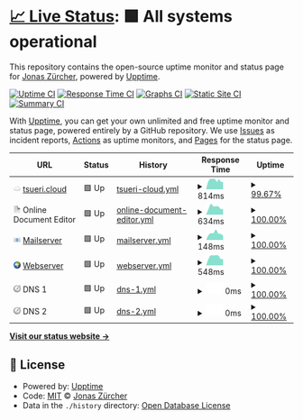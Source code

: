 # [📈 Live Status](https://status.campa.tools): <!--live status--> **🟩 All systems operational**

This repository contains the open-source uptime monitor and status page for [Jonas Zürcher](https://www.sp-ps.ch), powered by [Upptime](https://github.com/upptime/upptime).

[![Uptime CI](https://github.com/tsueri/upptime/workflows/Uptime%20CI/badge.svg)](https://github.com/tsueri/upptime/actions?query=workflow%3A%22Uptime+CI%22)
[![Response Time CI](https://github.com/tsueri/upptime/workflows/Response%20Time%20CI/badge.svg)](https://github.com/tsueri/upptime/actions?query=workflow%3A%22Response+Time+CI%22)
[![Graphs CI](https://github.com/tsueri/upptime/workflows/Graphs%20CI/badge.svg)](https://github.com/tsueri/upptime/actions?query=workflow%3A%22Graphs+CI%22)
[![Static Site CI](https://github.com/tsueri/upptime/workflows/Static%20Site%20CI/badge.svg)](https://github.com/tsueri/upptime/actions?query=workflow%3A%22Static+Site+CI%22)
[![Summary CI](https://github.com/tsueri/upptime/workflows/Summary%20CI/badge.svg)](https://github.com/tsueri/upptime/actions?query=workflow%3A%22Summary+CI%22)

With [Upptime](https://upptime.js.org), you can get your own unlimited and free uptime monitor and status page, powered entirely by a GitHub repository. We use [Issues](https://github.com/tsueri/upptime/issues) as incident reports, [Actions](https://github.com/tsueri/upptime/actions) as uptime monitors, and [Pages](https://status.campa.tools) for the status page.

<!--start: status pages-->
<!-- This summary is generated by Upptime (https://github.com/upptime/upptime) -->
<!-- Do not edit this manually, your changes will be overwritten -->
<!-- prettier-ignore -->
| URL | Status | History | Response Time | Uptime |
| --- | ------ | ------- | ------------- | ------ |
| <img alt="" src="https://raw.githubusercontent.com/tsueri/upptime/master/assets/cloud.png" height="13"> [tsueri.cloud](https://tsueri.cloud) | 🟩 Up | [tsueri-cloud.yml](https://github.com/tsueri/upptime/commits/HEAD/history/tsueri-cloud.yml) | <details><summary><img alt="Response time graph" src="./graphs/tsueri-cloud/response-time-week.png" height="20"> 814ms</summary><br><a href="https://status.campa.tools/history/tsueri-cloud"><img alt="Response time 871" src="https://img.shields.io/endpoint?url=https%3A%2F%2Fraw.githubusercontent.com%2Ftsueri%2Fupptime%2FHEAD%2Fapi%2Ftsueri-cloud%2Fresponse-time.json"></a><br><a href="https://status.campa.tools/history/tsueri-cloud"><img alt="24-hour response time 969" src="https://img.shields.io/endpoint?url=https%3A%2F%2Fraw.githubusercontent.com%2Ftsueri%2Fupptime%2FHEAD%2Fapi%2Ftsueri-cloud%2Fresponse-time-day.json"></a><br><a href="https://status.campa.tools/history/tsueri-cloud"><img alt="7-day response time 814" src="https://img.shields.io/endpoint?url=https%3A%2F%2Fraw.githubusercontent.com%2Ftsueri%2Fupptime%2FHEAD%2Fapi%2Ftsueri-cloud%2Fresponse-time-week.json"></a><br><a href="https://status.campa.tools/history/tsueri-cloud"><img alt="30-day response time 803" src="https://img.shields.io/endpoint?url=https%3A%2F%2Fraw.githubusercontent.com%2Ftsueri%2Fupptime%2FHEAD%2Fapi%2Ftsueri-cloud%2Fresponse-time-month.json"></a><br><a href="https://status.campa.tools/history/tsueri-cloud"><img alt="1-year response time 871" src="https://img.shields.io/endpoint?url=https%3A%2F%2Fraw.githubusercontent.com%2Ftsueri%2Fupptime%2FHEAD%2Fapi%2Ftsueri-cloud%2Fresponse-time-year.json"></a></details> | <details><summary><a href="https://status.campa.tools/history/tsueri-cloud">99.67%</a></summary><a href="https://status.campa.tools/history/tsueri-cloud"><img alt="All-time uptime 99.96%" src="https://img.shields.io/endpoint?url=https%3A%2F%2Fraw.githubusercontent.com%2Ftsueri%2Fupptime%2FHEAD%2Fapi%2Ftsueri-cloud%2Fuptime.json"></a><br><a href="https://status.campa.tools/history/tsueri-cloud"><img alt="24-hour uptime 100.00%" src="https://img.shields.io/endpoint?url=https%3A%2F%2Fraw.githubusercontent.com%2Ftsueri%2Fupptime%2FHEAD%2Fapi%2Ftsueri-cloud%2Fuptime-day.json"></a><br><a href="https://status.campa.tools/history/tsueri-cloud"><img alt="7-day uptime 99.67%" src="https://img.shields.io/endpoint?url=https%3A%2F%2Fraw.githubusercontent.com%2Ftsueri%2Fupptime%2FHEAD%2Fapi%2Ftsueri-cloud%2Fuptime-week.json"></a><br><a href="https://status.campa.tools/history/tsueri-cloud"><img alt="30-day uptime 99.88%" src="https://img.shields.io/endpoint?url=https%3A%2F%2Fraw.githubusercontent.com%2Ftsueri%2Fupptime%2FHEAD%2Fapi%2Ftsueri-cloud%2Fuptime-month.json"></a><br><a href="https://status.campa.tools/history/tsueri-cloud"><img alt="1-year uptime 99.96%" src="https://img.shields.io/endpoint?url=https%3A%2F%2Fraw.githubusercontent.com%2Ftsueri%2Fupptime%2FHEAD%2Fapi%2Ftsueri-cloud%2Fuptime-year.json"></a></details>
| <img alt="" src="https://raw.githubusercontent.com/tsueri/upptime/master/assets/paper.png" height="13"> Online Document Editor | 🟩 Up | [online-document-editor.yml](https://github.com/tsueri/upptime/commits/HEAD/history/online-document-editor.yml) | <details><summary><img alt="Response time graph" src="./graphs/online-document-editor/response-time-week.png" height="20"> 634ms</summary><br><a href="https://status.campa.tools/history/online-document-editor"><img alt="Response time 641" src="https://img.shields.io/endpoint?url=https%3A%2F%2Fraw.githubusercontent.com%2Ftsueri%2Fupptime%2FHEAD%2Fapi%2Fonline-document-editor%2Fresponse-time.json"></a><br><a href="https://status.campa.tools/history/online-document-editor"><img alt="24-hour response time 740" src="https://img.shields.io/endpoint?url=https%3A%2F%2Fraw.githubusercontent.com%2Ftsueri%2Fupptime%2FHEAD%2Fapi%2Fonline-document-editor%2Fresponse-time-day.json"></a><br><a href="https://status.campa.tools/history/online-document-editor"><img alt="7-day response time 634" src="https://img.shields.io/endpoint?url=https%3A%2F%2Fraw.githubusercontent.com%2Ftsueri%2Fupptime%2FHEAD%2Fapi%2Fonline-document-editor%2Fresponse-time-week.json"></a><br><a href="https://status.campa.tools/history/online-document-editor"><img alt="30-day response time 585" src="https://img.shields.io/endpoint?url=https%3A%2F%2Fraw.githubusercontent.com%2Ftsueri%2Fupptime%2FHEAD%2Fapi%2Fonline-document-editor%2Fresponse-time-month.json"></a><br><a href="https://status.campa.tools/history/online-document-editor"><img alt="1-year response time 641" src="https://img.shields.io/endpoint?url=https%3A%2F%2Fraw.githubusercontent.com%2Ftsueri%2Fupptime%2FHEAD%2Fapi%2Fonline-document-editor%2Fresponse-time-year.json"></a></details> | <details><summary><a href="https://status.campa.tools/history/online-document-editor">100.00%</a></summary><a href="https://status.campa.tools/history/online-document-editor"><img alt="All-time uptime 99.99%" src="https://img.shields.io/endpoint?url=https%3A%2F%2Fraw.githubusercontent.com%2Ftsueri%2Fupptime%2FHEAD%2Fapi%2Fonline-document-editor%2Fuptime.json"></a><br><a href="https://status.campa.tools/history/online-document-editor"><img alt="24-hour uptime 100.00%" src="https://img.shields.io/endpoint?url=https%3A%2F%2Fraw.githubusercontent.com%2Ftsueri%2Fupptime%2FHEAD%2Fapi%2Fonline-document-editor%2Fuptime-day.json"></a><br><a href="https://status.campa.tools/history/online-document-editor"><img alt="7-day uptime 100.00%" src="https://img.shields.io/endpoint?url=https%3A%2F%2Fraw.githubusercontent.com%2Ftsueri%2Fupptime%2FHEAD%2Fapi%2Fonline-document-editor%2Fuptime-week.json"></a><br><a href="https://status.campa.tools/history/online-document-editor"><img alt="30-day uptime 99.95%" src="https://img.shields.io/endpoint?url=https%3A%2F%2Fraw.githubusercontent.com%2Ftsueri%2Fupptime%2FHEAD%2Fapi%2Fonline-document-editor%2Fuptime-month.json"></a><br><a href="https://status.campa.tools/history/online-document-editor"><img alt="1-year uptime 99.99%" src="https://img.shields.io/endpoint?url=https%3A%2F%2Fraw.githubusercontent.com%2Ftsueri%2Fupptime%2FHEAD%2Fapi%2Fonline-document-editor%2Fuptime-year.json"></a></details>
| <img alt="" src="https://raw.githubusercontent.com/tsueri/upptime/master/assets/e-mail.png" height="13"> [Mailserver](email.campa.tools) | 🟩 Up | [mailserver.yml](https://github.com/tsueri/upptime/commits/HEAD/history/mailserver.yml) | <details><summary><img alt="Response time graph" src="./graphs/mailserver/response-time-week.png" height="20"> 148ms</summary><br><a href="https://status.campa.tools/history/mailserver"><img alt="Response time 155" src="https://img.shields.io/endpoint?url=https%3A%2F%2Fraw.githubusercontent.com%2Ftsueri%2Fupptime%2FHEAD%2Fapi%2Fmailserver%2Fresponse-time.json"></a><br><a href="https://status.campa.tools/history/mailserver"><img alt="24-hour response time 148" src="https://img.shields.io/endpoint?url=https%3A%2F%2Fraw.githubusercontent.com%2Ftsueri%2Fupptime%2FHEAD%2Fapi%2Fmailserver%2Fresponse-time-day.json"></a><br><a href="https://status.campa.tools/history/mailserver"><img alt="7-day response time 148" src="https://img.shields.io/endpoint?url=https%3A%2F%2Fraw.githubusercontent.com%2Ftsueri%2Fupptime%2FHEAD%2Fapi%2Fmailserver%2Fresponse-time-week.json"></a><br><a href="https://status.campa.tools/history/mailserver"><img alt="30-day response time 139" src="https://img.shields.io/endpoint?url=https%3A%2F%2Fraw.githubusercontent.com%2Ftsueri%2Fupptime%2FHEAD%2Fapi%2Fmailserver%2Fresponse-time-month.json"></a><br><a href="https://status.campa.tools/history/mailserver"><img alt="1-year response time 155" src="https://img.shields.io/endpoint?url=https%3A%2F%2Fraw.githubusercontent.com%2Ftsueri%2Fupptime%2FHEAD%2Fapi%2Fmailserver%2Fresponse-time-year.json"></a></details> | <details><summary><a href="https://status.campa.tools/history/mailserver">100.00%</a></summary><a href="https://status.campa.tools/history/mailserver"><img alt="All-time uptime 100.00%" src="https://img.shields.io/endpoint?url=https%3A%2F%2Fraw.githubusercontent.com%2Ftsueri%2Fupptime%2FHEAD%2Fapi%2Fmailserver%2Fuptime.json"></a><br><a href="https://status.campa.tools/history/mailserver"><img alt="24-hour uptime 100.00%" src="https://img.shields.io/endpoint?url=https%3A%2F%2Fraw.githubusercontent.com%2Ftsueri%2Fupptime%2FHEAD%2Fapi%2Fmailserver%2Fuptime-day.json"></a><br><a href="https://status.campa.tools/history/mailserver"><img alt="7-day uptime 100.00%" src="https://img.shields.io/endpoint?url=https%3A%2F%2Fraw.githubusercontent.com%2Ftsueri%2Fupptime%2FHEAD%2Fapi%2Fmailserver%2Fuptime-week.json"></a><br><a href="https://status.campa.tools/history/mailserver"><img alt="30-day uptime 100.00%" src="https://img.shields.io/endpoint?url=https%3A%2F%2Fraw.githubusercontent.com%2Ftsueri%2Fupptime%2FHEAD%2Fapi%2Fmailserver%2Fuptime-month.json"></a><br><a href="https://status.campa.tools/history/mailserver"><img alt="1-year uptime 100.00%" src="https://img.shields.io/endpoint?url=https%3A%2F%2Fraw.githubusercontent.com%2Ftsueri%2Fupptime%2FHEAD%2Fapi%2Fmailserver%2Fuptime-year.json"></a></details>
| <img alt="" src="https://raw.githubusercontent.com/tsueri/upptime/master/assets/globe.png" height="13"> [Webserver](https://web.campa.tools) | 🟩 Up | [webserver.yml](https://github.com/tsueri/upptime/commits/HEAD/history/webserver.yml) | <details><summary><img alt="Response time graph" src="./graphs/webserver/response-time-week.png" height="20"> 548ms</summary><br><a href="https://status.campa.tools/history/webserver"><img alt="Response time 587" src="https://img.shields.io/endpoint?url=https%3A%2F%2Fraw.githubusercontent.com%2Ftsueri%2Fupptime%2FHEAD%2Fapi%2Fwebserver%2Fresponse-time.json"></a><br><a href="https://status.campa.tools/history/webserver"><img alt="24-hour response time 609" src="https://img.shields.io/endpoint?url=https%3A%2F%2Fraw.githubusercontent.com%2Ftsueri%2Fupptime%2FHEAD%2Fapi%2Fwebserver%2Fresponse-time-day.json"></a><br><a href="https://status.campa.tools/history/webserver"><img alt="7-day response time 548" src="https://img.shields.io/endpoint?url=https%3A%2F%2Fraw.githubusercontent.com%2Ftsueri%2Fupptime%2FHEAD%2Fapi%2Fwebserver%2Fresponse-time-week.json"></a><br><a href="https://status.campa.tools/history/webserver"><img alt="30-day response time 542" src="https://img.shields.io/endpoint?url=https%3A%2F%2Fraw.githubusercontent.com%2Ftsueri%2Fupptime%2FHEAD%2Fapi%2Fwebserver%2Fresponse-time-month.json"></a><br><a href="https://status.campa.tools/history/webserver"><img alt="1-year response time 587" src="https://img.shields.io/endpoint?url=https%3A%2F%2Fraw.githubusercontent.com%2Ftsueri%2Fupptime%2FHEAD%2Fapi%2Fwebserver%2Fresponse-time-year.json"></a></details> | <details><summary><a href="https://status.campa.tools/history/webserver">100.00%</a></summary><a href="https://status.campa.tools/history/webserver"><img alt="All-time uptime 98.61%" src="https://img.shields.io/endpoint?url=https%3A%2F%2Fraw.githubusercontent.com%2Ftsueri%2Fupptime%2FHEAD%2Fapi%2Fwebserver%2Fuptime.json"></a><br><a href="https://status.campa.tools/history/webserver"><img alt="24-hour uptime 100.00%" src="https://img.shields.io/endpoint?url=https%3A%2F%2Fraw.githubusercontent.com%2Ftsueri%2Fupptime%2FHEAD%2Fapi%2Fwebserver%2Fuptime-day.json"></a><br><a href="https://status.campa.tools/history/webserver"><img alt="7-day uptime 100.00%" src="https://img.shields.io/endpoint?url=https%3A%2F%2Fraw.githubusercontent.com%2Ftsueri%2Fupptime%2FHEAD%2Fapi%2Fwebserver%2Fuptime-week.json"></a><br><a href="https://status.campa.tools/history/webserver"><img alt="30-day uptime 100.00%" src="https://img.shields.io/endpoint?url=https%3A%2F%2Fraw.githubusercontent.com%2Ftsueri%2Fupptime%2FHEAD%2Fapi%2Fwebserver%2Fuptime-month.json"></a><br><a href="https://status.campa.tools/history/webserver"><img alt="1-year uptime 98.61%" src="https://img.shields.io/endpoint?url=https%3A%2F%2Fraw.githubusercontent.com%2Ftsueri%2Fupptime%2FHEAD%2Fapi%2Fwebserver%2Fuptime-year.json"></a></details>
| <img alt="" src="https://raw.githubusercontent.com/tsueri/upptime/master/assets/compass.png" height="13"> DNS 1 | 🟩 Up | [dns-1.yml](https://github.com/tsueri/upptime/commits/HEAD/history/dns-1.yml) | <details><summary><img alt="Response time graph" src="./graphs/dns-1/response-time-week.png" height="20"> 0ms</summary><br><a href="https://status.campa.tools/history/dns-1"><img alt="Response time 0" src="https://img.shields.io/endpoint?url=https%3A%2F%2Fraw.githubusercontent.com%2Ftsueri%2Fupptime%2FHEAD%2Fapi%2Fdns-1%2Fresponse-time.json"></a><br><a href="https://status.campa.tools/history/dns-1"><img alt="24-hour response time 0" src="https://img.shields.io/endpoint?url=https%3A%2F%2Fraw.githubusercontent.com%2Ftsueri%2Fupptime%2FHEAD%2Fapi%2Fdns-1%2Fresponse-time-day.json"></a><br><a href="https://status.campa.tools/history/dns-1"><img alt="7-day response time 0" src="https://img.shields.io/endpoint?url=https%3A%2F%2Fraw.githubusercontent.com%2Ftsueri%2Fupptime%2FHEAD%2Fapi%2Fdns-1%2Fresponse-time-week.json"></a><br><a href="https://status.campa.tools/history/dns-1"><img alt="30-day response time 0" src="https://img.shields.io/endpoint?url=https%3A%2F%2Fraw.githubusercontent.com%2Ftsueri%2Fupptime%2FHEAD%2Fapi%2Fdns-1%2Fresponse-time-month.json"></a><br><a href="https://status.campa.tools/history/dns-1"><img alt="1-year response time 0" src="https://img.shields.io/endpoint?url=https%3A%2F%2Fraw.githubusercontent.com%2Ftsueri%2Fupptime%2FHEAD%2Fapi%2Fdns-1%2Fresponse-time-year.json"></a></details> | <details><summary><a href="https://status.campa.tools/history/dns-1">100.00%</a></summary><a href="https://status.campa.tools/history/dns-1"><img alt="All-time uptime 100.00%" src="https://img.shields.io/endpoint?url=https%3A%2F%2Fraw.githubusercontent.com%2Ftsueri%2Fupptime%2FHEAD%2Fapi%2Fdns-1%2Fuptime.json"></a><br><a href="https://status.campa.tools/history/dns-1"><img alt="24-hour uptime 100.00%" src="https://img.shields.io/endpoint?url=https%3A%2F%2Fraw.githubusercontent.com%2Ftsueri%2Fupptime%2FHEAD%2Fapi%2Fdns-1%2Fuptime-day.json"></a><br><a href="https://status.campa.tools/history/dns-1"><img alt="7-day uptime 100.00%" src="https://img.shields.io/endpoint?url=https%3A%2F%2Fraw.githubusercontent.com%2Ftsueri%2Fupptime%2FHEAD%2Fapi%2Fdns-1%2Fuptime-week.json"></a><br><a href="https://status.campa.tools/history/dns-1"><img alt="30-day uptime 100.00%" src="https://img.shields.io/endpoint?url=https%3A%2F%2Fraw.githubusercontent.com%2Ftsueri%2Fupptime%2FHEAD%2Fapi%2Fdns-1%2Fuptime-month.json"></a><br><a href="https://status.campa.tools/history/dns-1"><img alt="1-year uptime 100.00%" src="https://img.shields.io/endpoint?url=https%3A%2F%2Fraw.githubusercontent.com%2Ftsueri%2Fupptime%2FHEAD%2Fapi%2Fdns-1%2Fuptime-year.json"></a></details>
| <img alt="" src="https://raw.githubusercontent.com/tsueri/upptime/master/assets/compass.png" height="13"> DNS 2 | 🟩 Up | [dns-2.yml](https://github.com/tsueri/upptime/commits/HEAD/history/dns-2.yml) | <details><summary><img alt="Response time graph" src="./graphs/dns-2/response-time-week.png" height="20"> 0ms</summary><br><a href="https://status.campa.tools/history/dns-2"><img alt="Response time 0" src="https://img.shields.io/endpoint?url=https%3A%2F%2Fraw.githubusercontent.com%2Ftsueri%2Fupptime%2FHEAD%2Fapi%2Fdns-2%2Fresponse-time.json"></a><br><a href="https://status.campa.tools/history/dns-2"><img alt="24-hour response time 0" src="https://img.shields.io/endpoint?url=https%3A%2F%2Fraw.githubusercontent.com%2Ftsueri%2Fupptime%2FHEAD%2Fapi%2Fdns-2%2Fresponse-time-day.json"></a><br><a href="https://status.campa.tools/history/dns-2"><img alt="7-day response time 0" src="https://img.shields.io/endpoint?url=https%3A%2F%2Fraw.githubusercontent.com%2Ftsueri%2Fupptime%2FHEAD%2Fapi%2Fdns-2%2Fresponse-time-week.json"></a><br><a href="https://status.campa.tools/history/dns-2"><img alt="30-day response time 0" src="https://img.shields.io/endpoint?url=https%3A%2F%2Fraw.githubusercontent.com%2Ftsueri%2Fupptime%2FHEAD%2Fapi%2Fdns-2%2Fresponse-time-month.json"></a><br><a href="https://status.campa.tools/history/dns-2"><img alt="1-year response time 0" src="https://img.shields.io/endpoint?url=https%3A%2F%2Fraw.githubusercontent.com%2Ftsueri%2Fupptime%2FHEAD%2Fapi%2Fdns-2%2Fresponse-time-year.json"></a></details> | <details><summary><a href="https://status.campa.tools/history/dns-2">100.00%</a></summary><a href="https://status.campa.tools/history/dns-2"><img alt="All-time uptime 100.00%" src="https://img.shields.io/endpoint?url=https%3A%2F%2Fraw.githubusercontent.com%2Ftsueri%2Fupptime%2FHEAD%2Fapi%2Fdns-2%2Fuptime.json"></a><br><a href="https://status.campa.tools/history/dns-2"><img alt="24-hour uptime 100.00%" src="https://img.shields.io/endpoint?url=https%3A%2F%2Fraw.githubusercontent.com%2Ftsueri%2Fupptime%2FHEAD%2Fapi%2Fdns-2%2Fuptime-day.json"></a><br><a href="https://status.campa.tools/history/dns-2"><img alt="7-day uptime 100.00%" src="https://img.shields.io/endpoint?url=https%3A%2F%2Fraw.githubusercontent.com%2Ftsueri%2Fupptime%2FHEAD%2Fapi%2Fdns-2%2Fuptime-week.json"></a><br><a href="https://status.campa.tools/history/dns-2"><img alt="30-day uptime 100.00%" src="https://img.shields.io/endpoint?url=https%3A%2F%2Fraw.githubusercontent.com%2Ftsueri%2Fupptime%2FHEAD%2Fapi%2Fdns-2%2Fuptime-month.json"></a><br><a href="https://status.campa.tools/history/dns-2"><img alt="1-year uptime 100.00%" src="https://img.shields.io/endpoint?url=https%3A%2F%2Fraw.githubusercontent.com%2Ftsueri%2Fupptime%2FHEAD%2Fapi%2Fdns-2%2Fuptime-year.json"></a></details>

<!--end: status pages-->

[**Visit our status website →**](https://status.campa.tools)

## 📄 License

- Powered by: [Upptime](https://github.com/upptime/upptime)
- Code: [MIT](./LICENSE) © [Jonas Zürcher](https://www.sp-ps.ch)
- Data in the `./history` directory: [Open Database License](https://opendatacommons.org/licenses/odbl/1-0/)
